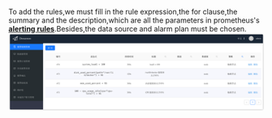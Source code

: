 To add the rules,we must fill in the rule expression,the for clause,the summary and the description,which are all the parameters in prometheus's **[alerting rules](https://prometheus.io/docs/prometheus/latest/configuration/alerting_rules/#alerting-rules)**.Besides,the data source and alarm plan must be chosen.
![addrules](images/addrules.png)
